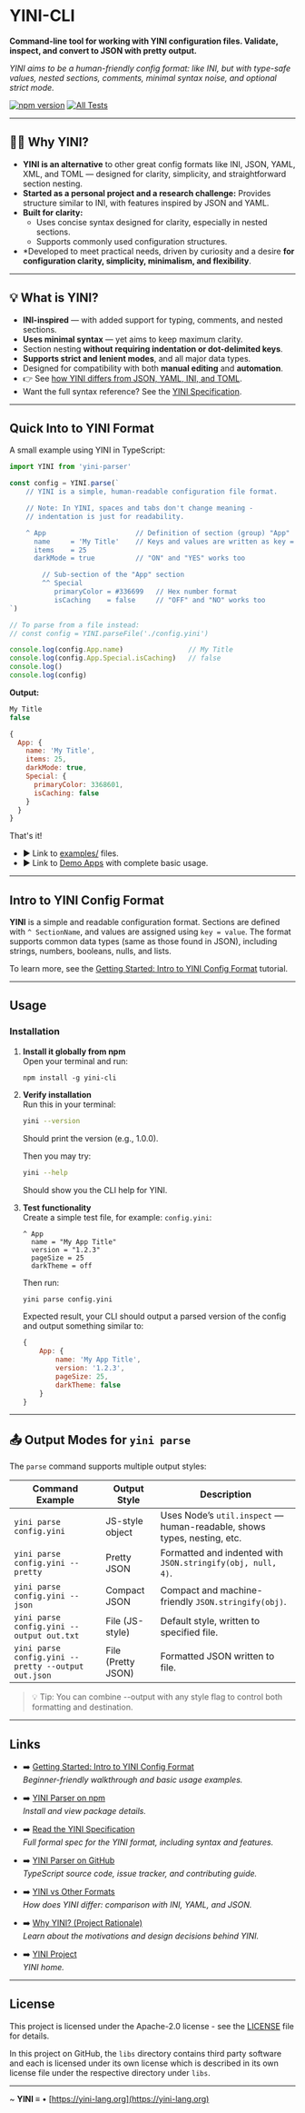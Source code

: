 # YINI-CLI
**Command-line tool for working with YINI configuration files. Validate, inspect, and convert to JSON with pretty output.**

*YINI aims to be a human-friendly config format: like INI, but with type-safe values, nested sections, comments, minimal syntax noise, and optional strict mode.*

[![npm version](https://img.shields.io/npm/v/yini-parser.svg)](https://www.npmjs.com/package/yini-parser) [![All Tests](https://github.com/YINI-lang/yini-cli/actions/workflows/run-all-tests.yml/badge.svg)](https://github.com/YINI-lang/yini-cli/actions/workflows/run-all-tests.yml)

---

## 🙋‍♀️ Why YINI?
- **YINI is an alternative** to other great config formats like INI, JSON, YAML, XML, and TOML — designed for clarity, simplicity, and straightforward section nesting.
- **Started as a personal project and a research challenge:** Provides structure similar to INI, with features inspired by JSON and YAML.
- **Built for clarity:**
    * Uses concise syntax designed for clarity, especially in nested sections.
    * Supports commonly used configuration structures.
- *Developed to meet practical needs, driven by curiosity and a desire **for configuration clarity, simplicity, minimalism, and flexibility**.

---

## 💡 What is YINI?
- **INI-inspired** — with added support for typing, comments, and nested sections.
- **Uses minimal syntax** — yet aims to keep maximum clarity.
- Section nesting **without requiring indentation or dot-delimited keys**.
- **Supports strict and lenient modes**, and all major data types.
- Designed for compatibility with both **manual editing** and **automation**.
- 👉 See [how YINI differs from JSON, YAML, INI, and TOML](https://github.com/YINI-lang/yini-parser-typescript/tree/main/examples/compare-formats.md).
- Want the full syntax reference? See the [YINI Specification](https://github.com/YINI-lang/YINI-spec).

---

## Quick Into to YINI Format

A small example using YINI in TypeScript:
```ts
import YINI from 'yini-parser'

const config = YINI.parse(`
    // YINI is a simple, human-readable configuration file format.

    // Note: In YINI, spaces and tabs don't change meaning - 
    // indentation is just for readability.

    ^ App                      // Definition of section (group) "App" 
      name     = 'My Title'    // Keys and values are written as key = value
      items    = 25
      darkMode = true          // "ON" and "YES" works too

        // Sub-section of the "App" section
        ^^ Special
           primaryColor = #336699   // Hex number format
           isCaching    = false     // "OFF" and "NO" works too
`)

// To parse from a file instead:
// const config = YINI.parseFile('./config.yini')

console.log(config.App.name)                // My Title
console.log(config.App.Special.isCaching)   // false
console.log()
console.log(config)
```

**Output:**
```js
My Title
false

{
  App: {
    name: 'My Title',
    items: 25,
    darkMode: true,
    Special: { 
      primaryColor: 3368601,
      isCaching: false
    }
  }
}
```

That's it!

- ▶️ Link to [examples/](https://github.com/YINI-lang/yini-parser-typescript/tree/main/examples) files.
- ▶️ Link to [Demo Apps](https://github.com/YINI-lang/yini-demo-apps/tree/main) with complete basic usage.

---

## Intro to YINI Config Format
**YINI** is a simple and readable configuration format. Sections are defined with `^ SectionName`, and values are assigned using `key = value`. The format supports common data types (same as those found in JSON), including strings, numbers, booleans, nulls, and lists. 

To learn more, see the [Getting Started: Intro to YINI Config Format](https://github.com/YINI-lang/YINI-spec/blob/develop/Docs/Intro-to-YINI-Config-Format.md) tutorial.

---

## Usage

### Installation

1. **Install it globally from npm**  
    Open your terminal and run:
    ```
    npm install -g yini-cli
    ```

2. **Verify installation**  
    Run this in your terminal:
    ```bash
    yini --version
    ```
    Should print the version (e.g., 1.0.0).

    Then you may try:
    ```bash
    yini --help
    ```
    Should show you the CLI help for YINI.

3. **Test functionality**  
    Create a simple test file, for example: `config.yini`:
    ```yini
    ^ App
      name = "My App Title"
      version = "1.2.3"
      pageSize = 25
      darkTheme = off
    ```

    Then run:
    ```bash
    yini parse config.yini
    ```

    Expected result, your CLI should output a parsed version of the config and output something similar to:
    ```js
    {
        App: {
            name: 'My App Title',
            version: '1.2.3',
            pageSize: 25,
            darkTheme: false
        }
    }    
    ```

---

## 📤 Output Modes for `yini parse`

The `parse` command supports multiple output styles:

| Command Example                                    | Output Style         | Description                                                                  |
|----------------------------------------------------|----------------------|------------------------------------------------------------------------------|
| `yini parse config.yini`                           | JS-style object       | Uses Node’s `util.inspect` — human-readable, shows types, nesting, etc.     |
| `yini parse config.yini --pretty`                  | Pretty JSON           | Formatted and indented with `JSON.stringify(obj, null, 4)`.                  |
| `yini parse config.yini --json`                    | Compact JSON          | Compact and machine-friendly `JSON.stringify(obj)`.                          |
| `yini parse config.yini --output out.txt`          | File (JS-style)       | Default style, written to specified file.                                    |
| `yini parse config.yini --pretty --output out.json`| File (Pretty JSON)    | Formatted JSON written to file.                                              |

>💡 Tip: You can combine --output with any style flag to control both formatting and destination.

---

## Links
- ➡️ [Getting Started: Intro to YINI Config Format](https://github.com/YINI-lang/YINI-spec/blob/develop/Docs/Intro-to-YINI-Config-Format.md)  
  *Beginner-friendly walkthrough and basic usage examples.*

- ➡️ [YINI Parser on npm](https://www.npmjs.com/package/yini-parser)  
  *Install and view package details.*

- ➡️ [Read the YINI Specification](https://github.com/YINI-lang/YINI-spec/blob/release/YINI-Specification.md#table-of-contents)  
  *Full formal spec for the YINI format, including syntax and features.*

- ➡️ [YINI Parser on GitHub](https://github.com/YINI-lang/yini-parser-typescript)  
  *TypeScript source code, issue tracker, and contributing guide.*

- ➡️ [YINI vs Other Formats](https://github.com/YINI-lang/YINI-spec/tree/release#-summary-difference-with-other-formats)  
  *How does YINI differ: comparison with INI, YAML, and JSON.*
  
- ➡️ [Why YINI? (Project Rationale)](https://github.com/YINI-lang/YINI-spec/blob/release/RATIONALE.md)  
  *Learn about the motivations and design decisions behind YINI.*

- ➡️ [YINI Project](https://github.com/YINI-lang)  
  *YINI home.*

---

## License
This project is licensed under the Apache-2.0 license - see the [LICENSE](<./LICENSE>) file for details.

In this project on GitHub, the `libs` directory contains third party software and each is licensed under its own license which is described in its own license file under the respective directory under `libs`.

---

~ **YINI ≡** • [https://yini-lang.org](https://yini-lang.org)
